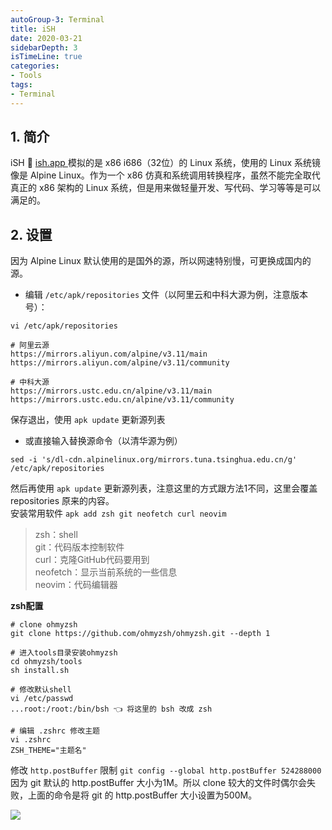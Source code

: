 ```yaml
---
autoGroup-3: Terminal
title: iSH
date: 2020-03-21
sidebarDepth: 3
isTimeLine: true
categories:
- Tools
tags:
- Terminal
---
```


## 1. 简介
iSH  :link: [ ish.app ](https://ish.app) 模拟的是 x86 i686（32位）的 Linux 系统，使用的 Linux 系统镜像是 Alpine Linux。作为一个 x86 仿真和系统调用转换程序，虽然不能完全取代真正的 x86 架构的 Linux 系统，但是用来做轻量开发、写代码、学习等等是可以满足的。      

## 2. 设置
因为 Alpine Linux 默认使用的是国外的源，所以网速特别慢，可更换成国内的源。   

+ 编辑 `/etc/apk/repositories` 文件（以阿里云和中科大源为例，注意版本号）：  

```
vi /etc/apk/repositories

# 阿里云源
https://mirrors.aliyun.com/alpine/v3.11/main
https://mirrors.aliyun.com/alpine/v3.11/community

# 中科大源
https://mirrors.ustc.edu.cn/alpine/v3.11/main
https://mirrors.ustc.edu.cn/alpine/v3.11/community
```

保存退出，使用 ` apk update ` 更新源列表

+ 或直接输入替换源命令（以清华源为例）
```
sed -i 's/dl-cdn.alpinelinux.org/mirrors.tuna.tsinghua.edu.cn/g' /etc/apk/repositories

```

然后再使用 ` apk update ` 更新源列表，注意这里的方式跟方法1不同，这里会覆盖 repositories 原来的内容。   
安装常用软件 ` apk add zsh git neofetch curl neovim `

> zsh：shell   
> git：代码版本控制软件   
> curl：克隆GitHub代码要用到   
> neofetch：显示当前系统的一些信息   
> neovim：代码编辑器   

**zsh配置**

```
# clone ohmyzsh
git clone https://github.com/ohmyzsh/ohmyzsh.git --depth 1

# 进入tools目录安装ohmyzsh
cd ohmyzsh/tools
sh install.sh

# 修改默认shell
vi /etc/passwd
...root:/root:/bin/bsh 👈 将这里的 bsh 改成 zsh

# 编辑 .zshrc 修改主题
vi .zshrc
ZSH_THEME="主题名"
```

修改 `http.postBuffer` 限制 `git config --global http.postBuffer 524288000`   
因为 git 默认的 http.postBuffer 大小为1M。所以 clone 较大的文件时偶尔会失败，上面的命令是将 git 的 http.postBuffer 大小设置为500M。

![](https://tva1.sinaimg.cn/large/0081Kckwly1gknn5jzs1ej30rs0kajsr.jpg)
